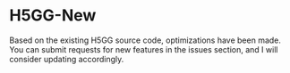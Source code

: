 # H5GG-New
Based on the existing H5GG source code, optimizations have been made. You can submit requests for new features in the issues section, and I will consider updating accordingly.

